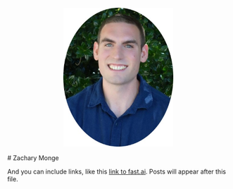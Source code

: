 

<p align="center">
  <img src=images/my_picture.jpg width="250">
</p>
# Zachary Monge

And you can include links, like this [link to fast.ai](https://www.fast.ai). Posts will appear after this file. 
